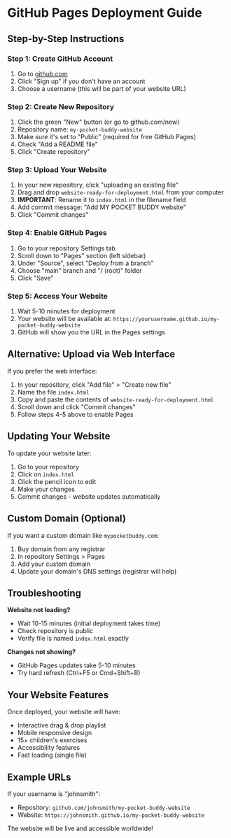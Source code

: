 # GitHub Pages Deployment Guide

## Step-by-Step Instructions

### Step 1: Create GitHub Account
1. Go to [github.com](https://github.com)
2. Click "Sign up" if you don't have an account
3. Choose a username (this will be part of your website URL)

### Step 2: Create New Repository
1. Click the green "New" button (or go to github.com/new)
2. Repository name: `my-pocket-buddy-website`
3. Make sure it's set to "Public" (required for free GitHub Pages)
4. Check "Add a README file"
5. Click "Create repository"

### Step 3: Upload Your Website
1. In your new repository, click "uploading an existing file"
2. Drag and drop `website-ready-for-deployment.html` from your computer
3. **IMPORTANT**: Rename it to `index.html` in the filename field
4. Add commit message: "Add MY POCKET BUDDY website"
5. Click "Commit changes"

### Step 4: Enable GitHub Pages
1. Go to your repository Settings tab
2. Scroll down to "Pages" section (left sidebar)
3. Under "Source", select "Deploy from a branch"
4. Choose "main" branch and "/ (root)" folder
5. Click "Save"

### Step 5: Access Your Website
1. Wait 5-10 minutes for deployment
2. Your website will be available at:
   `https://yourusername.github.io/my-pocket-buddy-website`
3. GitHub will show you the URL in the Pages settings

## Alternative: Upload via Web Interface

If you prefer the web interface:

1. In your repository, click "Add file" > "Create new file"
2. Name the file `index.html`
3. Copy and paste the contents of `website-ready-for-deployment.html`
4. Scroll down and click "Commit changes"
5. Follow steps 4-5 above to enable Pages

## Updating Your Website

To update your website later:
1. Go to your repository
2. Click on `index.html`
3. Click the pencil icon to edit
4. Make your changes
5. Commit changes - website updates automatically

## Custom Domain (Optional)

If you want a custom domain like `mypocketbuddy.com`:
1. Buy domain from any registrar
2. In repository Settings > Pages
3. Add your custom domain
4. Update your domain's DNS settings (registrar will help)

## Troubleshooting

**Website not loading?**
- Wait 10-15 minutes (initial deployment takes time)
- Check repository is public
- Verify file is named `index.html` exactly

**Changes not showing?**
- GitHub Pages updates take 5-10 minutes
- Try hard refresh (Ctrl+F5 or Cmd+Shift+R)

## Your Website Features

Once deployed, your website will have:
- Interactive drag & drop playlist
- Mobile responsive design
- 15+ children's exercises
- Accessibility features
- Fast loading (single file)

## Example URLs

If your username is "johnsmith":
- Repository: `github.com/johnsmith/my-pocket-buddy-website`
- Website: `https://johnsmith.github.io/my-pocket-buddy-website`

The website will be live and accessible worldwide!